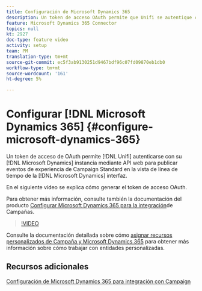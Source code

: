 ```yaml
---
title: Configuración de Microsoft Dynamics 365
description: Un token de acceso OAuth permite que Unifi se autentique con la instancia de Microsoft Dynamics mediante API web para publicar eventos de experiencia de Campaign Standard en la vista de línea de tiempo de la interfaz de Microsoft Dynamics. El siguiente vídeo explica cómo generar el token de acceso OAuth.
feature: Microsoft Dynamics 365 Connector
topics: null
kt: 2927
doc-type: feature video
activity: setup
team: PM
translation-type: tm+mt
source-git-commit: ec5f3ab9130251d9467bdf96c07fd09870eb1db0
workflow-type: tm+mt
source-wordcount: '161'
ht-degree: 5%

---
```



# Configurar [!DNL Microsoft Dynamics 365] {#configure-microsoft-dynamics-365}

Un token de acceso de OAuth permite [!DNL Unifi] autenticarse con su [!DNL Microsoft Dynamics] instancia mediante API web para publicar eventos de experiencia de Campaign Standard en la vista de línea de tiempo de la [!DNL Microsoft Dynamics] interfaz.

En el siguiente vídeo se explica cómo generar el token de acceso OAuth.

Para obtener más información, consulte también la documentación del producto [Configurar Microsoft Dynamics 365 para la integración](https://docs.adobe.com/content/help/en/campaign-standard/using/integrating-with-adobe-cloud/campaign-and-microsoft-dynamics-365/configure-microsoft-dynamics-365-for-campaign-integration.html)de Campañas.

>[!VIDEO](https://video.tv.adobe.com/v/27637?quality=12)

Consulte la documentación detallada sobre cómo [asignar recursos personalizados de Campaña y Microsoft Dynamics 365](https://helpx.adobe.com/campaign/kb/acs-dynamics-custom-entities.html) para obtener más información sobre cómo trabajar con entidades personalizadas.

## Recursos adicionales

[Configuración de Microsoft Dynamics 365 para integración con Campaign](https://docs.adobe.com/content/help/en/campaign-standard/using/integrating-with-adobe-cloud/campaign-and-microsoft-dynamics-365/configure-microsoft-dynamics-365-for-campaign-integration.html)
